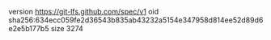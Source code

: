 version https://git-lfs.github.com/spec/v1
oid sha256:634ecc059fe2d36543b835ab43232a5154e347958d814ee52d89d6e2e5b177b5
size 3274
